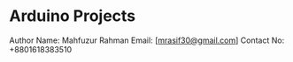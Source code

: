 # Arduino Projects
Author Name: Mahfuzur Rahman
Email: [mrasif30@gmail.com]
Contact No: +8801618383510
